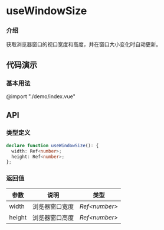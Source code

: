 # useWindowSize

### 介绍

获取浏览器窗口的视口宽度和高度，并在窗口大小变化时自动更新。

## 代码演示

### 基本用法
@import "./demo/index.vue"

## API

### 类型定义

```ts
declare function useWindowSize(): {
  width: Ref<number>;
  height: Ref<number>;
};
```

### 返回值

| 参数   | 说明           | 类型           |
| ------ | -------------- | -------------- |
| width  | 浏览器窗口宽度 | _Ref\<number>_ |
| height | 浏览器窗口高度 | _Ref\<number>_ |
